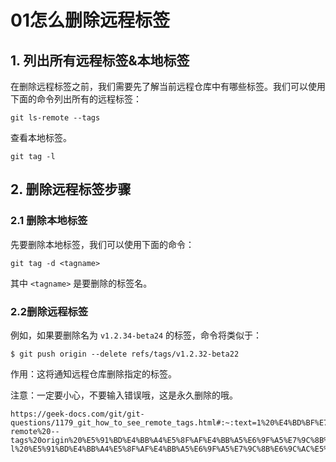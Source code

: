 # 01怎么删除远程标签

## 1. 列出所有远程标签&本地标签

在删除远程标签之前，我们需要先了解当前远程仓库中有哪些标签。我们可以使用下面的命令列出所有的远程标签：

```shell
git ls-remote --tags
```

查看本地标签。

```shell
git tag -l
```

## 2. 删除远程标签步骤

### 2.1 删除本地标签

先要删除本地标签，我们可以使用下面的命令：

```shell
git tag -d <tagname>
```

其中 `<tagname>` 是要删除的标签名。

### 2.2删除远程标签

例如，如果要删除名为 `v1.2.34-beta24` 的标签，命令将类似于：

```shell
$ git push origin --delete refs/tags/v1.2.32-beta22
```

作用：这将通知远程仓库删除指定的标签。

注意：一定要小心，不要输入错误哦，这是永久删除的哦。

```
https://geek-docs.com/git/git-questions/1179_git_how_to_see_remote_tags.html#:~:text=1%20%E4%BD%BF%E7%94%A8%20git%20ls-remote%20--tags%20origin%20%E5%91%BD%E4%BB%A4%E5%8F%AF%E4%BB%A5%E6%9F%A5%E7%9C%8B%E8%BF%9C%E7%A8%8B%E5%BA%93%E4%B8%AD%E7%9A%84%E6%89%80%E6%9C%89%E6%A0%87%E7%AD%BE%E3%80%82%202,%3Ctag%3E%20%E5%91%BD%E4%BB%A4%E5%8F%AF%E4%BB%A5%E6%9F%A5%E7%9C%8B%E7%89%B9%E5%AE%9A%E7%9A%84%E8%BF%9C%E7%A8%8B%E6%A0%87%E7%AD%BE%E3%80%82%203%20%E4%BD%BF%E7%94%A8%20git%20tag%20-l%20%E5%91%BD%E4%BB%A4%E5%8F%AF%E4%BB%A5%E6%9F%A5%E7%9C%8B%E6%9C%AC%E5%9C%B0%E5%BA%93%E4%B8%AD%E7%9A%84%E6%89%80%E6%9C%89%E6%A0%87%E7%AD%BE%E3%80%82
```

